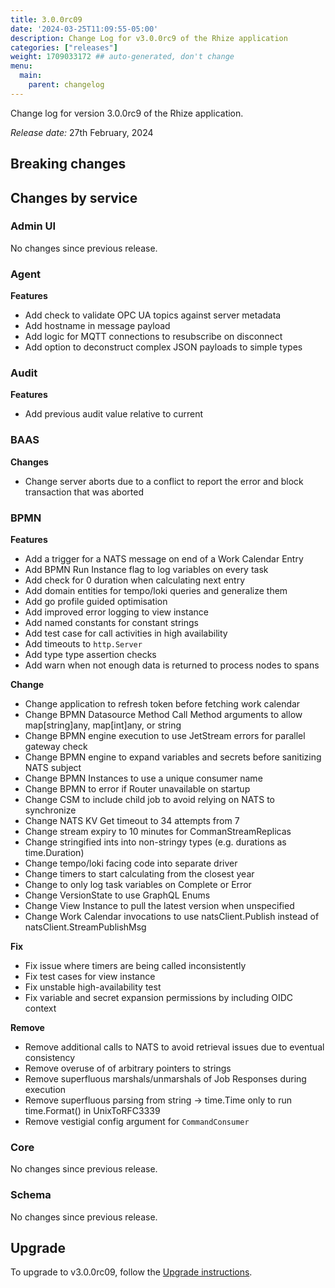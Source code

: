 ```yaml
---
title: 3.0.0rc09
date: '2024-03-25T11:09:55-05:00'
description: Change Log for v3.0.0rc9 of the Rhize application
categories: ["releases"]
weight: 1709033172 ## auto-generated, don't change
menu:
  main:
    parent: changelog
---
```


Change log for version 3.0.0rc9 of the Rhize application.

_Release date:_ 27th February, 2024

## Breaking changes

## Changes by service

### Admin UI

No changes since previous release.

### Agent

**Features**

- Add check to validate OPC UA topics against server metadata
- Add hostname in message payload
- Add logic for MQTT connections to resubscribe on disconnect
- Add option to deconstruct complex JSON payloads to simple types

### Audit

**Features**

- Add previous audit value relative to current

### BAAS

**Changes**

- Change server aborts due to a conflict to report the error and block transaction that was aborted

### BPMN

**Features**

- Add a trigger for a NATS message on end of a Work Calendar Entry
- Add BPMN Run Instance flag to log variables on every task
- Add check for 0 duration when calculating next entry
- Add domain entities for tempo/loki queries and generalize them
- Add go profile guided optimisation
- Add improved error logging to view instance
- Add named constants for constant strings
- Add test case for call activities in high availability
- Add timeouts to `http.Server`
- Add type type assertion checks
- Add warn when not enough data is returned to process nodes to spans

**Change**

- Change application to refresh token before fetching work calendar
- Change BPMN Datasource Method Call Method arguments to allow map[string]any, map[int]any, or string
- Change BPMN engine execution to use JetStream errors for parallel gateway check
- Change BPMN engine to expand variables and secrets before sanitizing NATS subject
- Change BPMN Instances to use a unique consumer name
- Change BPMN to error if Router unavailable on startup
- Change CSM to include child job to avoid relying on NATS to synchronize
- Change NATS KV Get timeout to 34 attempts from 7
- Change stream expiry to 10 minutes for CommanStreamReplicas
- Change stringified ints into non-stringy types (e.g. durations as time.Duration)
- Change tempo/loki facing code into separate driver
- Change timers to start calculating from the closest year
- Change to only log task variables on Complete or Error
- Change VersionState to use GraphQL Enums
- Change View Instance to pull the latest version when unspecified
- Change Work Calendar invocations to use natsClient.Publish instead of natsClient.StreamPublishMsg

**Fix**

- Fix issue where timers are being called inconsistently
- Fix test cases for view instance
- Fix unstable high-availability test
- Fix variable and secret expansion permissions by including OIDC context

**Remove**

- Remove additional calls to NATS to avoid retrieval issues due to eventual consistency 
- Remove overuse of of arbitrary pointers to strings
- Remove superfluous marshals/unmarshals of Job Responses during execution
- Remove superfluous parsing from string -> time.Time only to run time.Format() in UnixToRFC3339
- Remove vestigial config argument for `CommandConsumer`

### Core

No changes since previous release.

### Schema

No changes since previous release.

## Upgrade

To upgrade to v3.0.0rc09, follow the [Upgrade instructions](/deploy/upgrade).
